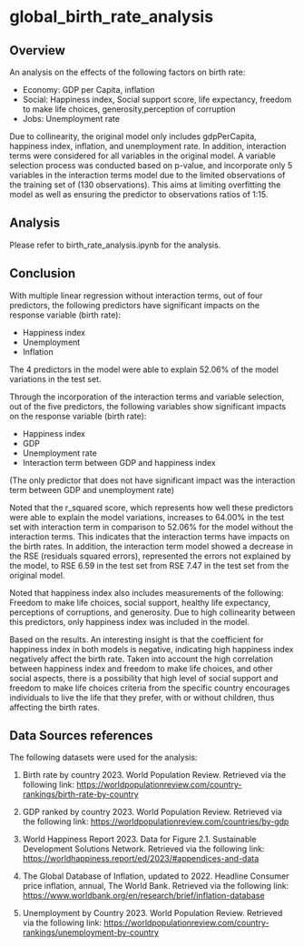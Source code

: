 # global_birth_rate_analysis

## Overview

An analysis on the effects of the following factors on birth rate:

- Economy: GDP per Capita, inflation
- Social: Happiness index, Social support score, life expectancy, freedom to make life choices, generosity,perception of corruption
- Jobs: Unemployment rate

Due to collinearity, the original model only includes gdpPerCapita, happiness index, inflation, and unemployment rate. In addition, interaction terms were considered for all variables in the original model. A variable selection process was conducted based on p-value, and incorporate only 5 variables in the interaction terms model due to the limited observations of the training set of (130 observations). This aims at limiting overfitting the model as well as ensuring the predictor to observations ratios of 1:15.

## Analysis

Please refer to birth_rate_analysis.ipynb for the analysis.

## Conclusion

With multiple linear regression without interaction terms, out of four predictors, the following predictors have significant impacts on the response variable (birth rate):

- Happiness index
- Unemployment
- Inflation

The 4 predictors in the model were able to explain 52.06% of the model variations in the test set.

Through the incorporation of the interaction terms and variable selection, out of the five predictors, the following variables show significant impacts on the response variable (birth rate):

- Happiness index
- GDP
- Unemployment rate
- Interaction term between GDP and happiness index

(The only predictor that does not have significant impact was the interaction term between GDP and unemployment rate)

Noted that the r_squared score, which represents how well these predictors were able to explain the model variations, increases to 64.00% in the test set with interaction term in comparison to 52.06% for the model without the interaction terms. This indicates that the interaction terms have impacts on the birth rates. In addition, the interaction term model showed a decrease in the RSE (residuals squared errors), represented the errors not explained by the model, to RSE 6.59 in the test set from RSE 7.47 in the test set from the original model.

Noted that happiness index also includes measurements of the following: Freedom to make life choices, social support, healthy life expectancy, perceptions of corruptions, and generosity. Due to high collinearity between this predictors, only happiness index was included in the model.

Based on the results. An interesting insight is that the coefficient for happiness index in both models is negative, indicating high happiness index negatively affect the birth rate. Taken into account the high correlation between happiness index and freedom to make life choices, and other social aspects, there is a possibility that high level of social support and freedom to make life choices criteria from the specific country encourages individuals to live the life that they prefer, with or without children, thus affecting the birth rates.

## Data Sources references

The following datasets were used for the analysis:

1. Birth rate by country 2023. World Population Review. Retrieved via the following link: https://worldpopulationreview.com/country-rankings/birth-rate-by-country

2. GDP ranked by country 2023. World Population Review. Retrieved via the following link: https://worldpopulationreview.com/countries/by-gdp

3. World Happiness Report 2023. Data for Figure 2.1. Sustainable Development Solutions Network. Retrieved via the following link: https://worldhappiness.report/ed/2023/#appendices-and-data

4. The Global Database of Inflation, updated to 2022. Headline Consumer price inflation, annual, The World Bank. Retrieved via the following link: https://www.worldbank.org/en/research/brief/inflation-database

5. Unemployment by Country 2023. World Population Review. Retrieved via the following link: https://worldpopulationreview.com/country-rankings/unemployment-by-country
